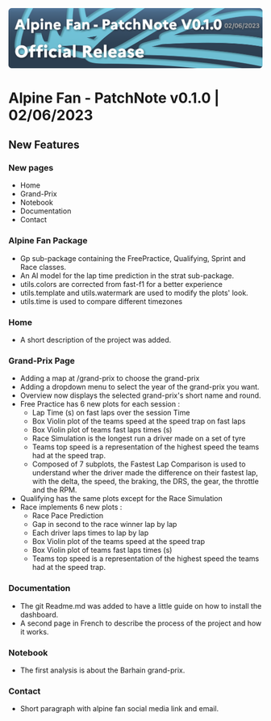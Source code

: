 ![](../assets/images/header/v0.1.0.png)
# Alpine Fan - PatchNote v0.1.0 | 02/06/2023
## New Features
### New pages
* Home
* Grand-Prix
* Notebook
* Documentation
* Contact
### Alpine Fan Package
* Gp sub-package containing the FreePractice, Qualifying, Sprint and Race classes.
* An AI model for the lap time prediction in the strat sub-package.
* utils.colors are corrected from fast-f1 for a better experience
* utils.template and utils.watermark are used to modify the plots' look.
* utils.time is used to compare different timezones
### Home
* A short description of the project was added.
### Grand-Prix Page
* Adding a map at /grand-prix to choose the grand-prix
* Adding a dropdown menu to select the year of the grand-prix you want.
* Overview now displays the selected grand-prix's short name and round.
* Free Practice has 6 new plots for each session :
  * Lap Time (s) on fast laps over the session Time
  * Box Violin plot of the teams speed at the speed trap on fast laps
  * Box Violin plot of teams fast laps times (s)
  * Race Simulation is the longest run a driver made on a set of tyre
  * Teams top speed is a representation of the highest speed the teams had at the speed trap.
  * Composed of 7 subplots, the Fastest Lap Comparison is used to understand wher the driver made the difference on their fastest lap, with the delta, the speed, the braking, the DRS, the gear, the throttle and the RPM.
* Qualifying has the same plots except for the Race Simulation
* Race implements 6 new plots :
  * Race Pace Prediction
  * Gap in second to the race winner lap by lap
  * Each driver laps times to lap by lap
  * Box Violin plot of the teams speed at the speed trap
  * Box Violin plot of teams fast laps times (s)
  * Teams top speed is a representation of the highest speed the teams had at the speed trap.
### Documentation
* The git Readme.md was added to have a little guide on how to install the dashboard.
* A second page in French to describe the process of the project and how it works.
### Notebook
* The first analysis is about the Barhain grand-prix.
### Contact
* Short paragraph with alpine fan social media link and email.

